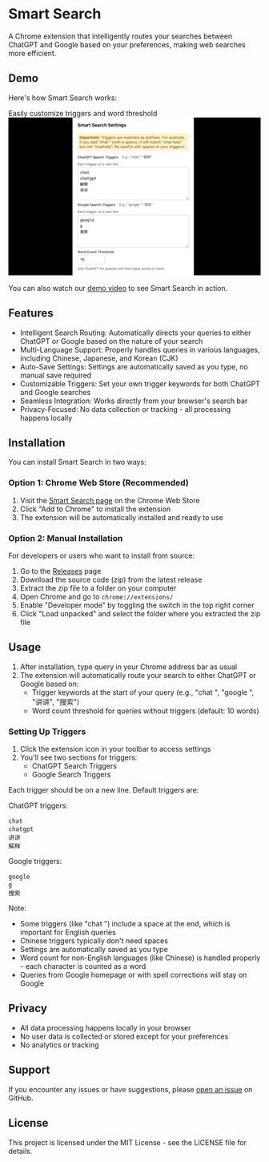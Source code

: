 # Smart Search

A Chrome extension that intelligently routes your searches between ChatGPT and Google based on your preferences, making web searches more efficient.

## Demo

Here's how Smart Search works:

Easily customize triggers and word threshold
![Settings](./assets/screenshot-20241124-225918.png)

You can also watch our [demo video](https://www.youtube.com/watch?v=ELfigx8GHqU) to see Smart Search in action.

## Features

- Intelligent Search Routing: Automatically directs your queries to either ChatGPT or Google based on the nature of your search
- Multi-Language Support: Properly handles queries in various languages, including Chinese, Japanese, and Korean (CJK)
- Auto-Save Settings: Settings are automatically saved as you type, no manual save required
- Customizable Triggers: Set your own trigger keywords for both ChatGPT and Google searches
- Seamless Integration: Works directly from your browser's search bar
- Privacy-Focused: No data collection or tracking - all processing happens locally

## Installation

You can install Smart Search in two ways:

### Option 1: Chrome Web Store (Recommended)

1. Visit the [Smart Search page](https://chrome.google.com/webstore/detail/smart-search/XXXXXXX) on the Chrome Web Store
2. Click "Add to Chrome" to install the extension
3. The extension will be automatically installed and ready to use

### Option 2: Manual Installation

For developers or users who want to install from source:

1. Go to the [Releases](https://github.com/irgb/smart-search/tags) page
2. Download the source code (zip) from the latest release
3. Extract the zip file to a folder on your computer
4. Open Chrome and go to `chrome://extensions/`
5. Enable "Developer mode" by toggling the switch in the top right corner
6. Click "Load unpacked" and select the folder where you extracted the zip file

## Usage

1. After installation, type query in your Chrome address bar as usual
2. The extension will automatically route your search to either ChatGPT or Google based on:
   - Trigger keywords at the start of your query (e.g., "chat ", "google ", "讲讲", "搜索")
   - Word count threshold for queries without triggers (default: 10 words)

### Setting Up Triggers

1. Click the extension icon in your toolbar to access settings
2. You'll see two sections for triggers:
   - ChatGPT Search Triggers
   - Google Search Triggers

Each trigger should be on a new line. Default triggers are:

ChatGPT triggers:
```
chat 
chatgpt 
讲讲
解释
```

Google triggers:
```
google 
g 
搜索
```

Note: 
- Some triggers (like "chat ") include a space at the end, which is important for English queries
- Chinese triggers typically don't need spaces
- Settings are automatically saved as you type
- Word count for non-English languages (like Chinese) is handled properly - each character is counted as a word
- Queries from Google homepage or with spell corrections will stay on Google

## Privacy

- All data processing happens locally in your browser
- No user data is collected or stored except for your preferences
- No analytics or tracking

## Support

If you encounter any issues or have suggestions, please [open an issue](https://github.com/irgb/smart-search/issues) on GitHub.

## License

This project is licensed under the MIT License - see the LICENSE file for details.

